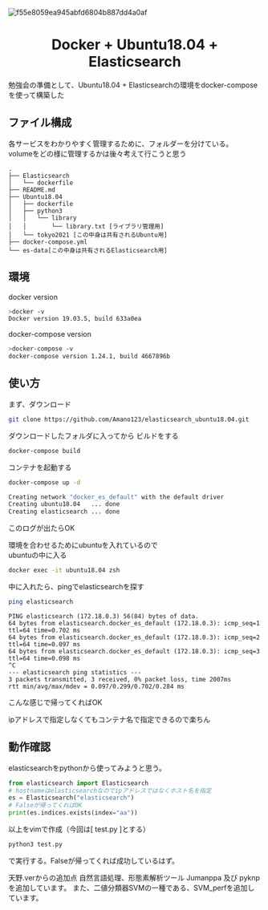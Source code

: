 
![f55e8059ea945abfd6804b887dd4a0af](https://user-images.githubusercontent.com/39152214/76674089-fb3e3000-65ee-11ea-9f52-f9efc5f6d89a.gif)

# <center>Docker + Ubuntu18.04 + Elasticsearch</center>
勉強会の準備として、Ubuntu18.04 + Elasticsearchの環境をdocker-composeを使って構築した

## ファイル構成
各サービスをわかりやすく管理するために、フォルダーを分けている。  
volumeをどの様に管理するかは後々考えて行こうと思う
```
.
├── Elasticsearch
│   └── dockerfile
├── README.md
├── Ubuntu18.04
│   ├── dockerfile
│   ├── python3
│   │   └── library
│   │       └── library.txt [ライブラリ管理用]
│   └── tokyo2021 [この中身は共有されるUbuntu用]
├── docker-compose.yml
└── es-data[この中身は共有されるElasticsearch用]
```

## 環境
docker version
```bash 
>docker -v
Docker version 19.03.5, build 633a0ea
```
docker-compose version

```bash 
>docker-compose -v 
docker-compose version 1.24.1, build 4667896b
```

## 使い方
まず、ダウンロード
```bash 
git clone https://github.com/Amano123/elasticsearch_ubuntu18.04.git
```

ダウンロードしたフォルダに入ってから
ビルドをする

```bash 
docker-compose build
```

コンテナを起動する

```bash 
docker-compose up -d
```

```bash 
Creating network "docker_es_default" with the default driver
Creating ubuntu18.04   ... done
Creating elasticsearch ... done
```
このログが出たらOK

環境を合わせるためにubuntuを入れているので  
ubuntuの中に入る
```bash 
docker exec -it ubuntu18.04 zsh
```

中に入れたら、pingでelasticsearchを探す

```bash 
ping elasticsearch
```

```log
PING elasticsearch (172.18.0.3) 56(84) bytes of data.
64 bytes from elasticsearch.docker_es_default (172.18.0.3): icmp_seq=1 ttl=64 time=0.702 ms
64 bytes from elasticsearch.docker_es_default (172.18.0.3): icmp_seq=2 ttl=64 time=0.097 ms
64 bytes from elasticsearch.docker_es_default (172.18.0.3): icmp_seq=3 ttl=64 time=0.098 ms
^C
--- elasticsearch ping statistics ---
3 packets transmitted, 3 received, 0% packet loss, time 2007ms
rtt min/avg/max/mdev = 0.097/0.299/0.702/0.284 ms
```
こんな感じで帰ってくればOK

ipアドレスで指定しなくてもコンテナ名で指定できるので楽ちん

## 動作確認
elasticsearchをpythonから使ってみようと思う。

```python
from elasticsearch import Elasticsearch
# hostnameはelasticsearchなのでipアドレスではなくホスト名を指定
es = Elasticsearch("elasticsearch")
# Falseが帰ってくればOK
print(es.indices.exists(index="aa"))
```

以上をvimで作成（今回は[ test.py ]とする）

```bash
python3 test.py
```
で実行する。Falseが帰ってくれば成功しているはず。


天野.verからの追加点
自然言語処理、形態素解析ツール Jumanppa 及び pyknpを追加しています。
また、二値分類器SVMの一種である、SVM_perfを追加しています。
